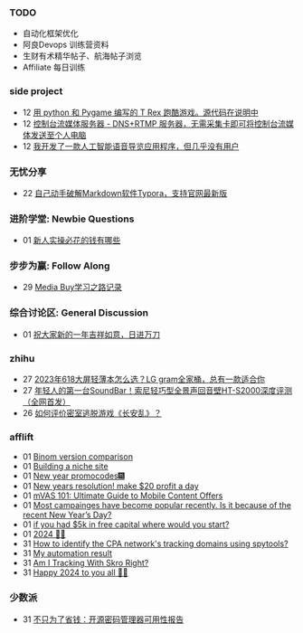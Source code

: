 ### TODO
-  自动化框架优化
-  阿良Devops 训练营资料
-  生财有术精华帖子、航海帖子浏览
-  Affiliate 每日训练

### side project
<!-- sideproject:START -->
-  12 [用 python 和 Pygame 编写的 T Rex 跑酷游戏。源代码在说明中](https://www.youtube.com/watch?v=pZySIXSelCA)
-  12 [控制台流媒体服务器 - DNS+RTMP 服务器，无需采集卡即可将控制台流媒体发送至个人电脑](https://github.com/Aioros/console-streaming-server)
-  12 [我开发了一款人工智能语音导览应用程序，但几乎没有用户](https://www.reddit.com/r/SideProject/comments/18gpp0e/ive_built_an_ai_audio_tour_app_but_have_almost_no/)<!-- sideproject:END -->


### 无忧分享
<!-- ruyo:START -->
-  22 [自己动手破解Markdown软件Typora，支持官网最新版](https://51.ruyo.net/18583.html)<!-- ruyo:END -->

### 进阶学堂: Newbie Questions
<!-- advertcn1:START -->
-  01 [新人实操必花的钱有哪些](https://www.advertcn.com/thread-113515-1-1.html)<!-- advertcn1:END -->

### 步步为赢: Follow Along
<!-- advertcn2:START -->
-  29 [Media Buy学习之路记录](https://www.advertcn.com/thread-113493-1-1.html)<!-- advertcn2:END -->

### 综合讨论区: General Discussion
<!-- advertcn3:START -->
-  01 [祝大家新的一年吉祥如意，日进万刀](https://www.advertcn.com/thread-113517-1-1.html)<!-- advertcn3:END -->


### zhihu
<!-- zhihu:START -->
-  27 [2023年618大屏轻薄本怎么选？LG gram全家桶，总有一款适合你](http://zhuanlan.zhihu.com/p/632641888?utm_campaign=rss&utm_medium=rss&utm_source=rss&utm_content=title)
-  27 [年轻人的第一台SoundBar！索尼轻巧型全景声回音壁HT-S2000深度评测（全网首发）](http://zhuanlan.zhihu.com/p/630990296?utm_campaign=rss&utm_medium=rss&utm_source=rss&utm_content=title)
-  26 [如何评价密室逃脱游戏《长安乱》？](http://www.zhihu.com/question/563950552/answer/3045961312?utm_campaign=rss&utm_medium=rss&utm_source=rss&utm_content=title)<!-- zhihu:END -->

### afflift
<!-- afflift:START -->
-  01 [Binom version comparison](https://afflift.com/f/threads/binom-version-comparison.11806/)
-  01 [Building a niche site](https://afflift.com/f/threads/building-a-niche-site.12289/)
-  01 [New year promocodes🎆](https://afflift.com/f/threads/new-year-promocodes%F0%9F%8E%86.12388/)
-  01 [New years resolution! make $20 profit a day](https://afflift.com/f/threads/new-years-resolution-make-20-profit-a-day.12392/)
-  01 [mVAS 101: Ultimate Guide to Mobile Content Offers](https://afflift.com/f/threads/mvas-101-ultimate-guide-to-mobile-content-offers.11905/)
-  01 [Most campainges have become popular recently. Is it because of the recent New Year’s Day?](https://afflift.com/f/threads/most-campainges-have-become-popular-recently-is-it-because-of-the-recent-new-year%E2%80%99s-day.12374/)
-  01 [if you had $5k in free capital where would you start?](https://afflift.com/f/threads/if-you-had-5k-in-free-capital-where-would-you-start.12370/)
-  01 [2024 🎉🎁](https://afflift.com/f/threads/2024-%F0%9F%8E%89%F0%9F%8E%81.12391/)
-  31 [How to identify the CPA network&#39;s tracking domains using spytools?](https://afflift.com/f/threads/how-to-identify-the-cpa-networks-tracking-domains-using-spytools.12390/)
-  31 [My automation result](https://afflift.com/f/threads/my-automation-result.12387/)
-  31 [Am I Tracking With Skro Right?](https://afflift.com/f/threads/am-i-tracking-with-skro-right.10565/)
-  31 [Happy 2024 to you all 🥂🥂](https://afflift.com/f/threads/happy-2024-to-you-all-%F0%9F%A5%82%F0%9F%A5%82.12389/)<!-- afflift:END -->

### 少数派
<!-- sspai:START -->
-  31 [不只为了省钱：开源密码管理器可用性报告](https://sspai.com/prime/story/opensource-password-managers-compared)<!-- sspai:END -->
